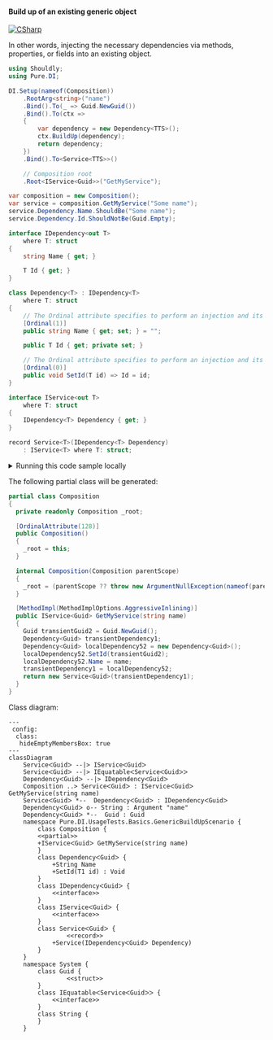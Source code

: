 #### Build up of an existing generic object

[![CSharp](https://img.shields.io/badge/C%23-code-blue.svg)](../tests/Pure.DI.UsageTests/Generics/GenericBuildUpScenario.cs)

In other words, injecting the necessary dependencies via methods, properties, or fields into an existing object.


```c#
using Shouldly;
using Pure.DI;

DI.Setup(nameof(Composition))
    .RootArg<string>("name")
    .Bind().To(_ => Guid.NewGuid())
    .Bind().To(ctx =>
    {
        var dependency = new Dependency<TTS>();
        ctx.BuildUp(dependency);
        return dependency;
    })
    .Bind().To<Service<TTS>>()

    // Composition root
    .Root<IService<Guid>>("GetMyService");

var composition = new Composition();
var service = composition.GetMyService("Some name");
service.Dependency.Name.ShouldBe("Some name");
service.Dependency.Id.ShouldNotBe(Guid.Empty);

interface IDependency<out T>
    where T: struct
{
    string Name { get; }

    T Id { get; }
}

class Dependency<T> : IDependency<T>
    where T: struct
{
    // The Ordinal attribute specifies to perform an injection and its order
    [Ordinal(1)]
    public string Name { get; set; } = "";

    public T Id { get; private set; }

    // The Ordinal attribute specifies to perform an injection and its order
    [Ordinal(0)]
    public void SetId(T id) => Id = id;
}

interface IService<out T>
    where T: struct
{
    IDependency<T> Dependency { get; }
}

record Service<T>(IDependency<T> Dependency)
    : IService<T> where T: struct;
```

<details>
<summary>Running this code sample locally</summary>

- Make sure you have the [.NET SDK 9.0](https://dotnet.microsoft.com/en-us/download/dotnet/9.0) or later is installed
```bash
dotnet --list-sdk
```
- Create a net9.0 (or later) console application
```bash
dotnet new console -n Sample
```
- Add references to NuGet packages
  - [Pure.DI](https://www.nuget.org/packages/Pure.DI)
  - [Shouldly](https://www.nuget.org/packages/Shouldly)
```bash
dotnet add package Pure.DI
dotnet add package Shouldly
```
- Copy the example code into the _Program.cs_ file

You are ready to run the example 🚀
```bash
dotnet run
```

</details>

The following partial class will be generated:

```c#
partial class Composition
{
  private readonly Composition _root;

  [OrdinalAttribute(128)]
  public Composition()
  {
    _root = this;
  }

  internal Composition(Composition parentScope)
  {
    _root = (parentScope ?? throw new ArgumentNullException(nameof(parentScope)))._root;
  }

  [MethodImpl(MethodImplOptions.AggressiveInlining)]
  public IService<Guid> GetMyService(string name)
  {
    Guid transientGuid2 = Guid.NewGuid();
    Dependency<Guid> transientDependency1;
    Dependency<Guid> localDependency52 = new Dependency<Guid>();
    localDependency52.SetId(transientGuid2);
    localDependency52.Name = name;
    transientDependency1 = localDependency52;
    return new Service<Guid>(transientDependency1);
  }
}
```

Class diagram:

```mermaid
---
 config:
  class:
   hideEmptyMembersBox: true
---
classDiagram
	ServiceᐸGuidᐳ --|> IServiceᐸGuidᐳ
	ServiceᐸGuidᐳ --|> IEquatableᐸServiceᐸGuidᐳᐳ
	DependencyᐸGuidᐳ --|> IDependencyᐸGuidᐳ
	Composition ..> ServiceᐸGuidᐳ : IServiceᐸGuidᐳ GetMyService(string name)
	ServiceᐸGuidᐳ *--  DependencyᐸGuidᐳ : IDependencyᐸGuidᐳ
	DependencyᐸGuidᐳ o-- String : Argument "name"
	DependencyᐸGuidᐳ *--  Guid : Guid
	namespace Pure.DI.UsageTests.Basics.GenericBuildUpScenario {
		class Composition {
		<<partial>>
		+IServiceᐸGuidᐳ GetMyService(string name)
		}
		class DependencyᐸGuidᐳ {
			+String Name
			+SetId(T1 id) : Void
		}
		class IDependencyᐸGuidᐳ {
			<<interface>>
		}
		class IServiceᐸGuidᐳ {
			<<interface>>
		}
		class ServiceᐸGuidᐳ {
				<<record>>
			+Service(IDependencyᐸGuidᐳ Dependency)
		}
	}
	namespace System {
		class Guid {
				<<struct>>
		}
		class IEquatableᐸServiceᐸGuidᐳᐳ {
			<<interface>>
		}
		class String {
		}
	}
```


